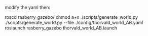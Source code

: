 modify the yaml then:

roscd rasberry_gazebo/
chmod a+x ./scripts/generate_world.py
./scripts/generate_world.py --file ./config/thorvald_world_AB.yaml 
roslaunch rasberry_gazebo thorvald_world_AB.launch
